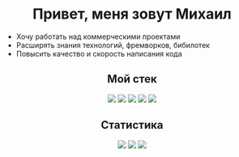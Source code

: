 <!--
**Mihail-Kiyamov/Mihail-Kiyamov** is a ✨ _special_ ✨ repository because its `README.md` (this file) appears on your GitHub profile.

Here are some ideas to get you started:

- 🔭 I’m currently working on ...
- 🌱 I’m currently learning ...
- 👯 I’m looking to collaborate on ...
- 🤔 I’m looking for help with ...
- 💬 Ask me about ...
- 📫 How to reach me: ...
- 😄 Pronouns: ...
- ⚡ Fun fact: ...
-->

<h1 align="center">Привет, меня зовут Михаил</h1>

* Хочу работать над коммерческими проектами  
* Расширять знания технологий, фремворков, бибилотек  
* Повысить качество и скорость написания кода

<h2 align="center">Мой стек</h2>
<div align="center">
  <img src="https://img.shields.io/badge/html5-%23E34F26.svg?style=for-the-badge&logo=html5&logoColor=white" />
  <img src="https://img.shields.io/badge/css3-%231572B6.svg?style=for-the-badge&logo=css3&logoColor=white" />
  <img src="https://img.shields.io/badge/javascript-%23323330.svg?style=for-the-badge&logo=javascript&logoColor=%23F7DF1E" />
  <img src="https://img.shields.io/badge/express.js-%23404d59.svg?style=for-the-badge&logo=express&logoColor=%2361DAFB" />
  <img src="https://img.shields.io/badge/MongoDB-%234ea94b.svg?style=for-the-badge&logo=mongodb&logoColor=white" />
</div>

<h2 align="center">Статистика</h2>

<div align="center">
  <picture>
    <source media="(prefers-color-scheme: dark)" srcset="https://github-profile-summary-cards.vercel.app/api/cards/profile-details?username=mihail-kiyamov&theme=github_dark">
    <img src="https://github-profile-summary-cards.vercel.app/api/cards/profile-details?username=mihail-kiyamov&theme=github">
  </picture>
  <picture>
    <source media="(prefers-color-scheme: dark)" srcset="https://github-profile-summary-cards.vercel.app/api/cards/most-commit-language?username=mihail-kiyamov&theme=github_dark">
    <img src="https://github-profile-summary-cards.vercel.app/api/cards/most-commit-language?username=mihail-kiyamov&theme=github">
  </picture>
  <picture>
    <source media="(prefers-color-scheme: dark)" srcset="https://github-profile-summary-cards.vercel.app/api/cards/repos-per-language?username=mihail-kiyamov&theme=github_dark">
    <img src="https://github-profile-summary-cards.vercel.app/api/cards/repos-per-language?username=mihail-kiyamov&theme=github">
  </picture>
</div>
